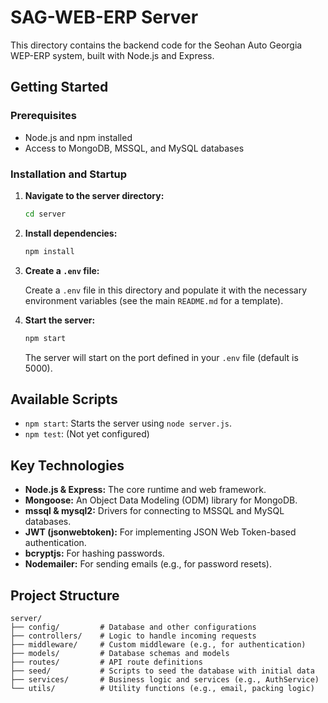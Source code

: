 # SAG-WEB-ERP Server

This directory contains the backend code for the Seohan Auto Georgia WEP-ERP system, built with Node.js and Express.

## Getting Started

### Prerequisites

*   Node.js and npm installed
*   Access to MongoDB, MSSQL, and MySQL databases

### Installation and Startup

1.  **Navigate to the server directory:**

    ```bash
    cd server
    ```

2.  **Install dependencies:**

    ```bash
    npm install
    ```

3.  **Create a `.env` file:**

    Create a `.env` file in this directory and populate it with the necessary environment variables (see the main `README.md` for a template).

4.  **Start the server:**

    ```bash
    npm start
    ```

    The server will start on the port defined in your `.env` file (default is 5000).

## Available Scripts

*   `npm start`: Starts the server using `node server.js`.
*   `npm test`: (Not yet configured)

## Key Technologies

*   **Node.js & Express:** The core runtime and web framework.
*   **Mongoose:** An Object Data Modeling (ODM) library for MongoDB.
*   **mssql & mysql2:** Drivers for connecting to MSSQL and MySQL databases.
*   **JWT (jsonwebtoken):** For implementing JSON Web Token-based authentication.
*   **bcryptjs:** For hashing passwords.
*   **Nodemailer:** For sending emails (e.g., for password resets).

## Project Structure

```
server/
├── config/         # Database and other configurations
├── controllers/    # Logic to handle incoming requests
├── middleware/     # Custom middleware (e.g., for authentication)
├── models/         # Database schemas and models
├── routes/         # API route definitions
├── seed/           # Scripts to seed the database with initial data
├── services/       # Business logic and services (e.g., AuthService)
└── utils/          # Utility functions (e.g., email, packing logic)
```
